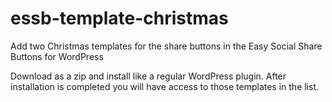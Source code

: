 # essb-template-christmas
Add two Christmas templates for the share buttons in the Easy Social Share Buttons for WordPress

Download as a zip and install like a regular WordPress plugin. After installation is completed you will have access to those templates in the list.
